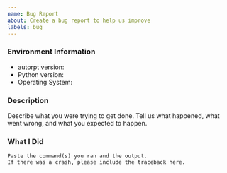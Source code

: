 ```yaml
---
name: Bug Report
about: Create a bug report to help us improve
labels: bug
---
```


<!-- Please search existing issues to avoid creating duplicates. -->

### Environment Information

-   autorpt version:
-   Python version:
-   Operating System:

### Description

Describe what you were trying to get done.
Tell us what happened, what went wrong, and what you expected to happen.

### What I Did

```
Paste the command(s) you ran and the output.
If there was a crash, please include the traceback here.
```

